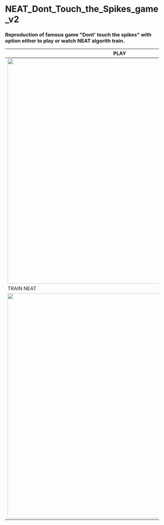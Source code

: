 # NEAT_Dont_Touch_the_Spikes_game_v2
### Reproduction of famous game "Dont' touch the spikes" with option either to play or watch NEAT algorith train.
|PLAY|WATCH NEAT PLAY|
|---|---|
|<img src="https://i.imgur.com/0vIdImR.gif" height=735 widht=466>|<img src="https://i.imgur.com/HnZYaDn.gif" height=735 widht=466>|
|TRAIN NEAT| |
|<img src="https://media2.giphy.com/media/bZhXRRuf0cdRuujd83/giphy.gif" height=735 widht=466>| |
